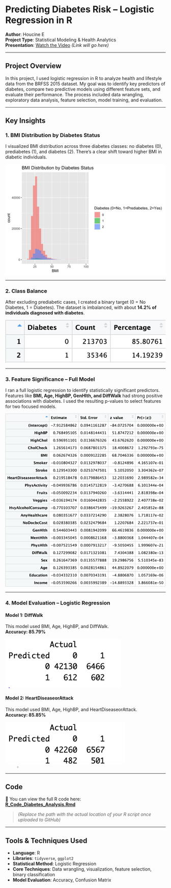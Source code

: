 # Predicting Diabetes Risk – Logistic Regression in R  
**Author**: Houcine E  
**Project Type**: Statistical Modeling & Health Analytics  
**Presentation**: [Watch the Video](#) *(Link will go here)*

---

## Project Overview  
In this project, I used logistic regression in R to analyze health and lifestyle data from the BRFSS 2015 dataset. My goal was to identify key predictors of diabetes, compare two predictive models using different feature sets, and evaluate their performance. The process included data wrangling, exploratory data analysis, feature selection, model training, and evaluation.

---

## Key Insights

### 1. BMI Distribution by Diabetes Status  
I visualized BMI distribution across three diabetes classes: no diabetes (0), prediabetes (1), and diabetes (2). There’s a clear shift toward higher BMI in diabetic individuals.

![BMI Histogram](bmi_histogram.png)

---

### 2. Class Balance  
After excluding prediabetic cases, I created a binary target (0 = No Diabetes, 1 = Diabetes). The dataset is imbalanced, with about **14.2% of individuals diagnosed with diabetes**.

![Class Balance](class_balance.png)

---

### 3. Feature Significance – Full Model  
I ran a full logistic regression to identify statistically significant predictors. Features like **BMI, Age, HighBP, GenHlth, and DiffWalk** had strong positive associations with diabetes. I used the resulting p-values to select features for two focused models.

![Feature Significance](feature_significance_table.png)

---

### 4. Model Evaluation – Logistic Regression

#### Model 1: DiffWalk  
This model used BMI, Age, HighBP, and DiffWalk.  
**Accuracy: 85.79%**

![Model 1 Confusion Matrix](model1_evaluation.png)

#### Model 2: HeartDiseaseorAttack  
This model used BMI, Age, HighBP, and HeartDiseaseorAttack.  
**Accuracy: 85.85%**

![Model 2 Confusion Matrix](model2_evaluation.png)

---

## Code

📄 You can view the full R code here:  
**[R_Code_Diabetes_Analysis.Rmd](r-project/R_Code_Diabetes_Analysis.Rmd)**  
> *(Replace the path with the actual location of your R script once uploaded to GitHub)*

---

## Tools & Techniques Used  
- **Language**: R  
- **Libraries**: `tidyverse`, `ggplot2`  
- **Statistical Method**: Logistic Regression  
- **Core Techniques**: Data wrangling, visualization, feature selection, binary classification  
- **Model Evaluation**: Accuracy, Confusion Matrix  
